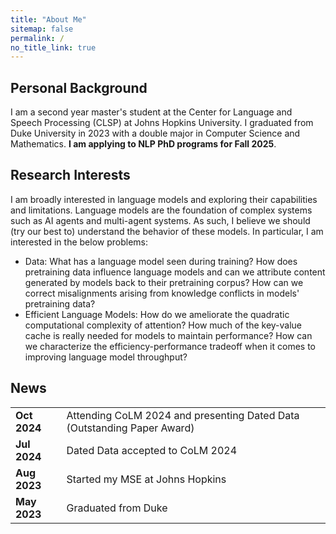 ```yaml
---
title: "About Me"
sitemap: false
permalink: /
no_title_link: true
---
```


Personal Background
---
I am a second year master's student at the Center for Language and Speech Processing (CLSP) at Johns Hopkins University. I graduated from Duke University in 2023 with a double major in Computer Science and Mathematics. **I am applying to NLP PhD programs for Fall 2025**.

Research Interests
--- 

I am broadly interested in language models and exploring their capabilities and limitations. Language models are the foundation of complex systems such as AI agents and multi-agent systems. As such, I believe we should (try our best to) understand the behavior of these models. In particular, I am interested in the below problems:
  - Data: What has a language model seen during training? How does pretraining data influence language models and can we attribute content generated by models back to their pretraining corpus? How can we correct misalignments arising from knowledge conflicts in models' pretraining data?
  - Efficient Language Models: How do we ameliorate the quadratic computational complexity of attention? How much of the key-value cache is really needed for models to maintain performance? How can we characterize the efficiency-performance tradeoff when it comes to improving language model throughput?

News
---

| | |
| --- | :--- |
|**Oct 2024** | Attending CoLM 2024 and presenting Dated Data (Outstanding Paper Award) |
|**Jul 2024** | Dated Data accepted to CoLM 2024 |
|**Aug 2023** | Started my MSE at Johns Hopkins |
|**May 2023** | Graduated from Duke |
